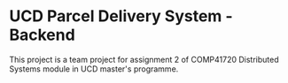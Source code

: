 # UCD Parcel Delivery System - Backend
This project is a team project for assignment 2 of COMP41720 Distributed Systems module in UCD master's programme.
